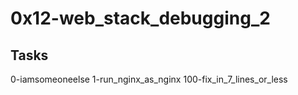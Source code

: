# 0x12-web_stack_debugging_2

## Tasks
0-iamsomeoneelse
1-run_nginx_as_nginx
100-fix_in_7_lines_or_less
